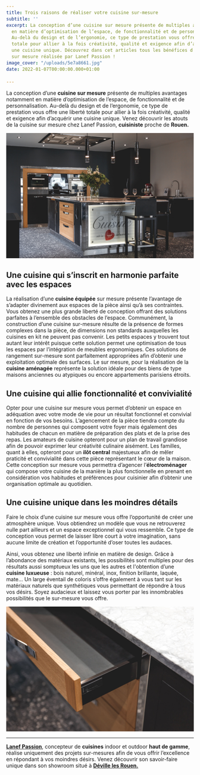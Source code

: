 ```yaml
---
title: Trois raisons de réaliser votre cuisine sur-mesure
subtitle: ''
excerpt: La conception d’une cuisine sur mesure présente de multiples avantages notamment
  en matière d’optimisation de l’espace, de fonctionnalité et de personnalisation.
  Au-delà du design et de l’ergonomie, ce type de prestation vous offre une liberté
  totale pour allier à la fois créativité, qualité et exigence afin d’acquérir
  une cuisine unique. Découvrez dans cet articles tous les bénéfices d'une cuisine
  sur mesure réalisée par Lanef Passion !
image_cover: "/uploads/5e7a8661.jpg"
date: 2022-01-07T00:00:00.000+01:00

---
```

La conception d’une **cuisine sur mesure** présente de multiples avantages notamment en matière d’optimisation de l’espace, de fonctionnalité et de personnalisation. Au-delà du design et de l’ergonomie, ce type de prestation vous offre une liberté totale pour allier à la fois créativité, qualité et exigence afin d’acquérir une cuisine unique. Venez découvrir les atouts de la cuisine sur mesure chez Lanef Passion, **cuisiniste** proche de **Rouen.**

![Cuisine sur mesure Lanef Passion](/uploads/photo-cuisine-showroom-lanef-pasison.png "Cuisine sur mesure Lanef Passion")

## **Une cuisine qui s’inscrit en harmonie parfaite avec les espaces**

La réalisation d’une **cuisine équipée** sur mesure présente l’avantage de s’adapter divinement aux espaces de la pièce ainsi qu’à ses contraintes. Vous obtenez une plus grande liberté de conception offrant des solutions parfaites à l’ensemble des obstacles de l’espace. Communément, la construction d’une cuisine sur-mesure résulte de la présence de formes complexes dans la pièce, de dimensions non standards auxquelles les cuisines en kit ne peuvent pas convenir. Les petits espaces y trouvent tout autant leur intérêt puisque cette solution permet une optimisation de tous les espaces par l’intégration de meubles ergonomiques. Ces solutions de rangement sur-mesure sont parfaitement appropriées afin d’obtenir une exploitation optimale des surfaces. Le sur mesure, pour la réalisation de la **cuisine aménagée** représente la solution idéale pour des biens de type maisons anciennes ou atypiques ou encore appartements parisiens étroits.

## **Une cuisine qui allie fonctionnalité et convivialité**

Opter pour une cuisine sur mesure vous permet d’obtenir un espace en adéquation avec votre mode de vie pour un résultat fonctionnel et convivial en fonction de vos besoins. L’agencement de la pièce tiendra compte du nombre de personnes qui composent votre foyer mais également des habitudes de chacun en matière de préparation des plats et de la prise des repas. Les amateurs de cuisine opteront pour un plan de travail grandiose afin de pouvoir exprimer leur créativité culinaire aisément. Les familles, quant à elles, opteront pour un **ilôt central** majestueux afin de mêler praticité et convivialité dans cette pièce représentant le cœur de la maison. Cette conception sur mesure vous permettra d’agencer l’**électroménager** qui compose votre cuisine de la manière la plus fonctionnelle en prenant en considération vos habitudes et préférences pour cuisinier afin d’obtenir une organisation optimale au quotidien.

## **Une cuisine unique dans les moindres détails**

Faire le choix d’une cuisine sur mesure vous offre l’opportunité de créer une atmosphère unique. Vous obtiendrez un modèle que vous ne retrouverez nulle part ailleurs et un espace exceptionnel qui vous ressemble. Ce type de conception vous permet de laisser libre court à votre imagination, sans aucune limite de création et l’opportunité d’oser toutes les audaces.

Ainsi, vous obtenez une liberté infinie en matière de design. Grâce à l’abondance des matériaux existants, les possibilités sont multiples pour des résultats aussi somptueux les uns que les autres et l'obtention d’une **cuisine luxueuse** : bois naturel, minéral, inox, finition brillante, laquée, mate... Un large éventail de coloris s’offre également à vous tant sur les matériaux naturels que synthétiques vous permettant de répondre à tous vos désirs. Soyez audacieux et laissez vous porter par les innombrables possibilités que le sur-mesure vous offre.

![Matériaux nobles : inox, chêne, minéral (quartzite)](/uploads/5e7a8713.jpg "Cuisine sur mesure Lanef Passion")

***

[**Lanef Passion**](https://www.lanefpassion.fr/contact/ "Prendre rendez-vous chez Lanef Passion"), concepteur de **cuisines** indoor et outdoor **haut de gamme**, réalise uniquement des projets sur-mesures afin de vous offrir l’excellence en répondant à vos moindres désirs. Venez découvrir son savoir-faire unique dans son showroom situé à [**Déville les Rouen.**](https://www.google.com/maps/place/Lanef+Passion/@49.4558917,1.0549078,17z/data=!3m1!4b1!4m5!3m4!1s0x47e0e758d3e25c15:0x70fc0b24bb9f6ffb!8m2!3d49.4558912!4d1.0571112 "Google Maps")